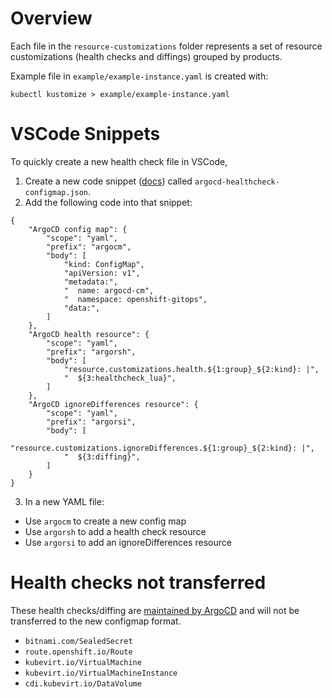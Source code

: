 # Overview

Each file in the `resource-customizations` folder represents a set of resource customizations (health checks and diffings) grouped by products.

Example file in `example/example-instance.yaml` is created with:

`kubectl kustomize > example/example-instance.yaml`


# VSCode Snippets

To quickly create a new health check file in VSCode, 

1. Create a new code snippet ([docs](https://code.visualstudio.com/docs/editor/userdefinedsnippets#_create-your-own-snippets)) called `argocd-healthcheck-configmap.json`.
2. Add the following code into that snippet:

```
{
	"ArgoCD config map": {
		"scope": "yaml",
		"prefix": "argocm",
		"body": [
			"kind: ConfigMap",
			"apiVersion: v1",
			"metadata:",
			"  name: argocd-cm",
			"  namespace: openshift-gitops",
			"data:",
		]
	},
	"ArgoCD health resource": {
		"scope": "yaml",
		"prefix": "argorsh",
		"body": [
			"resource.customizations.health.${1:group}_${2:kind}: |",
			"  ${3:healthcheck_lua}",
		]
	},
	"ArgoCD ignoreDifferences resource": {
		"scope": "yaml",
		"prefix": "argorsi",
		"body": [
			"resource.customizations.ignoreDifferences.${1:group}_${2:kind}: |",
			"  ${3:diffing}",
		]
	}
}
```

3. In a new YAML file:

- Use `argocm` to create a new config map
- Use `argorsh` to add a health check resource
- Use `argorsi` to add an ignoreDifferences resource

# Health checks not transferred

These health checks/diffing are [maintained by ArgoCD](https://github.com/argoproj/argo-cd/tree/master/resource_customizations) and will not be transferred to the new configmap format.

- `bitnami.com/SealedSecret`
- `route.openshift.io/Route`
- `kubevirt.io/VirtualMachine`
- `kubevirt.io/VirtualMachineInstance`
- `cdi.kubevirt.io/DataVolume`